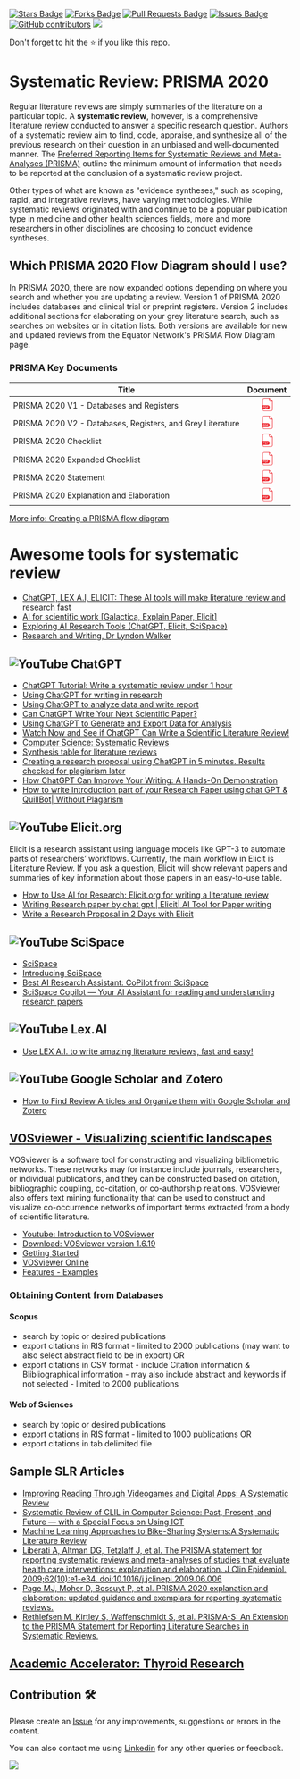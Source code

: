 <a href="https://github.com/drshahizan/research-material/stargazers"><img src="https://img.shields.io/github/stars/drshahizan/research-material" alt="Stars Badge"/></a>
<a href="https://github.com/drshahizan/research-material/network/members"><img src="https://img.shields.io/github/forks/drshahizan/research-material" alt="Forks Badge"/></a>
<a href="https://github.com/drshahizan/research-material/pulls"><img src="https://img.shields.io/github/issues-pr/drshahizan/research-material" alt="Pull Requests Badge"/></a>
<a href="https://github.com/drshahizan/research-material/issues"><img src="https://img.shields.io/github/issues/drshahizan/research-material" alt="Issues Badge"/></a>
<a href="https://github.com/drshahizan/research-material/graphs/contributors"><img alt="GitHub contributors" src="https://img.shields.io/github/contributors/drshahizan/research-material?color=2b9348"></a>
![](https://visitor-badge.glitch.me/badge?page_id=drshahizan/research-material)

Don't forget to hit the :star: if you like this repo.


# Systematic Review: PRISMA 2020
Regular literature reviews are simply summaries of the literature on a particular topic. A **systematic review**, however, is a comprehensive literature review conducted to answer a specific research question. Authors of a systematic review aim to find, code, appraise, and synthesize all of the previous research on their question in an unbiased and well-documented manner. The [Preferred Reporting Items for Systematic Reviews and Meta-Analyses (PRISMA)](https://www.prisma-statement.org/) outline the minimum amount of information that needs to be reported at the conclusion of a systematic review project. 

Other types of what are known as "evidence syntheses," such as scoping, rapid, and integrative reviews, have varying methodologies. While systematic reviews originated with and continue to be a popular publication type in medicine and other health sciences fields, more and more researchers in other disciplines are choosing to conduct evidence syntheses. 

## Which PRISMA 2020 Flow Diagram should I use?
In PRISMA 2020, there are now expanded options depending on where you search and whether you are updating a review. Version 1 of PRISMA 2020 includes databases and clinical trial or preprint registers.  Version 2 includes additional sections for elaborating on your grey literature search, such as searches on websites or in citation lists.  Both versions are available for new and updated reviews from the Equator Network's PRISMA Flow Diagram page.

### PRISMA Key Documents
| Title | Document |
| ----- | :------: |
| PRISMA 2020 V1 - Databases and Registers	 |  <a href="https://guides.lib.unc.edu/ld.php?content_id=61167715" ><img src="https://github.com/drshahizan/courses/blob/main/ULRS1012/images/pdf64.png" width="24px" height="24px" ></a> |
| PRISMA 2020 V2 - Databases, Registers, and Grey Literature 	 |  <a href="https://guides.lib.unc.edu/ld.php?content_id=61167765" ><img src="https://github.com/drshahizan/courses/blob/main/ULRS1012/images/pdf64.png" width="24px" height="24px" ></a> |
| PRISMA 2020 Checklist |  <a href="http://dx.doi.org/10.1136/bmj.n71" ><img src="https://github.com/drshahizan/courses/blob/main/ULRS1012/images/pdf64.png" width="24px" height="24px" ></a> |
| PRISMA 2020 Expanded Checklist |  <a href="https://guides.lib.unc.edu/ld.php?content_id=61167653" ><img src="https://github.com/drshahizan/courses/blob/main/ULRS1012/images/pdf64.png" width="24px" height="24px" ></a> |
| PRISMA 2020 Statement | <a href="http://dx.doi.org/10.1136/bmj.n160" ><img src="https://github.com/drshahizan/courses/blob/main/ULRS1012/images/pdf64.png" width="24px" height="24px" ></a> |
| PRISMA 2020 Explanation and Elaboration | <a href="./PRISMA_2020_checklist.docx" ><img src="https://github.com/drshahizan/courses/blob/main/ULRS1012/images/pdf64.png" width="24px" height="24px" ></a> |

[More info: Creating a PRISMA flow diagram](https://guides.lib.unc.edu/prisma)

# Awesome tools for systematic review
- [ChatGPT, LEX A.I, ELICIT: These AI tools will make literature review and research fast](https://youtu.be/mAsI_yDUIZk)
- [AI for scientific work [Galactica, Explain Paper, Elicit]](https://youtu.be/v-E7xLi_-mk)
- [Exploring AI Research Tools (ChatGPT, Elicit, SciSpace)](https://youtu.be/Jz-mW3azUMw)
- [Research and Writing, Dr Lyndon Walker](https://youtube.com/playlist?list=PL4Brb3wh2n0w2ucHQmmSZtY8SuwBifzuw)

## <img src="https://cdn3.emoji.gg/emojis/YouTube.png" width="24px" height="24px" alt="YouTube"> ChatGPT 
- [ChatGPT Tutorial: Write a systematic review under 1 hour](https://youtu.be/RgzBIQfi1nI)
- [Using ChatGPT for writing in research](https://youtu.be/tEdM9e_ycFU)
- [Using ChatGPT to analyze data and write report](https://youtu.be/EI7Anh79oa0)
- [Can ChatGPT Write Your Next Scientific Paper?](https://youtu.be/wnGPt030IG4)
- [Using ChatGPT to Generate and Export Data for Analysis](https://youtu.be/kcehSSwGABE)
- [Watch Now and See if ChatGPT Can Write a Scientific Literature Review!](https://youtu.be/B9m-aV51Xdo)
- [Computer Science: Systematic Reviews](https://guides.library.unr.edu/c.php?g=51145&p=7853775#:~:text=A%20systematic%20review%2C%20however%2C%20is,unbiased%20and%20well%2Ddocumented%20manner.)
- [Synthesis table for literature reviews](https://youtu.be/WG6uKQjOhaU)
- [Creating a research proposal using ChatGPT in 5 minutes. Results checked for plagiarism later](https://youtu.be/dPIkvjFnTkw)
- [How ChatGPT Can Improve Your Writing: A Hands-On Demonstration](https://youtu.be/lSpT87IdFoE)
- [How to write Introduction part of your Research Paper using chat GPT & QuillBot| Without Plagarism](https://youtu.be/mAsI_yDUIZk)

## <img src="https://cdn3.emoji.gg/emojis/YouTube.png" width="24px" height="24px" alt="YouTube"> Elicit.org
Elicit is a research assistant using language models like GPT-3 to automate parts of researchers’ workflows. Currently, the main workflow in Elicit is Literature Review. If you ask a question, Elicit will show relevant papers and summaries of key information about those papers in an easy-to-use table.

- [How to Use AI for Research: Elicit.org for writing a literature review](https://youtu.be/Oy2myE76ZfY)
- [Writing Research paper by chat gpt | Elicit| AI Tool for Paper writing](https://youtu.be/mAsI_yDUIZk)
- [Write a Research Proposal in 2 Days with Elicit](https://youtu.be/YO9UiBWx6jw)

## <img src="https://cdn3.emoji.gg/emojis/YouTube.png" width="24px" height="24px" alt="YouTube"> SciSpace
- [SciSpace](https://typeset.io/)
- [Introducing SciSpace](https://youtu.be/-pnbXQufCro)
- [Best AI Research Assistant: CoPilot from SciSpace](https://youtu.be/GVh3p-8Pae8)
- [SciSpace Copilot — Your AI Assistant for reading and understanding research papers](https://www.youtube.com/live/3yqT-zREgjA?feature=share)

## <img src="https://cdn3.emoji.gg/emojis/YouTube.png" width="24px" height="24px" alt="YouTube"> Lex.AI 
- [Use LEX A.I. to write amazing literature reviews, fast and easy!](https://youtu.be/OVyvOuMojzQ)

## <img src="https://cdn3.emoji.gg/emojis/YouTube.png" width="24px" height="24px" alt="YouTube"> Google Scholar and Zotero
- [How to Find Review Articles and Organize them with Google Scholar and Zotero](https://youtu.be/4_9ltNgVkfE)

## [VOSviewer - Visualizing scientific landscapes](https://www.vosviewer.com/)
VOSviewer is a software tool for constructing and visualizing bibliometric networks. These networks may for instance include journals, researchers, or individual publications, and they can be constructed based on citation, bibliographic coupling, co-citation, or co-authorship relations. VOSviewer also offers text mining functionality that can be used to construct and visualize co-occurrence networks of important terms extracted from a body of scientific literature.
- [Youtube: Introduction to VOSviewer](https://youtu.be/9dTWkNRxUtw)
- [Download: VOSviewer version 1.6.19](https://www.vosviewer.com/download)
- [Getting Started](https://www.vosviewer.com/getting-started)
- [VOSviewer Online](https://app.vosviewer.com/)
- [Features - Examples](https://www.vosviewer.com/features/examples)

### Obtaining Content from Databases
#### Scopus
- search by topic or desired publications
- export citations in RIS format  - limited to 2000 publications  (may want to also select abstract field to be in export) OR
- export citations in CSV format - include Citation information & Blibliographical information - may also include abstract and keywords if not selected - limited to 2000 publications

#### Web of Sciences
- search by topic or desired publications
- export citations in RIS format  - limited to 1000 publications OR
- export citations in tab delimited file 

## Sample SLR Articles
- [Improving Reading Through Videogames and Digital Apps: A Systematic Review](./slr1.pdf)
- [Systematic Review of CLIL in Computer Science: Past, Present, and Future — with a Special Focus on Using ICT](./slr2.pdf)
- [Machine Learning Approaches to Bike-Sharing Systems:A Systematic Literature Review](./slr3.pdf)
- [Liberati A, Altman DG, Tetzlaff J, et al. The PRISMA statement for reporting systematic reviews and meta-analyses of studies that evaluate health care interventions: explanation and elaboration. J Clin Epidemiol. 2009;62(10):e1-e34. doi:10.1016/j.jclinepi.2009.06.006](https://pubmed.ncbi.nlm.nih.gov/19631507/)
- [Page MJ, Moher D, Bossuyt P, et al. PRISMA 2020 explanation and elaboration: updated guidance and exemplars for reporting systematic reviews.]( https://osf.io/preprints/metaarxiv/gwdhk/)
- [Rethlefsen M, Kirtley S, Waffenschmidt S, et al. PRISMA-S: An Extension to the PRISMA Statement for Reporting Literature Searches in Systematic Reviews.](https://osf.io/sfc38/)

## [Academic Accelerator: Thyroid Research](https://academic-accelerator.com/Impact-of-Journal/Thyroid-Research#:~:text=The%202022%2D2023%20Journal's%20Impact,is%20just%20updated%20in%202023.)


## Contribution 🛠️
Please create an [Issue](https://github.com/drshahizan/research-material/issues) for any improvements, suggestions or errors in the content.

You can also contact me using [Linkedin](https://www.linkedin.com/in/drshahizan/) for any other queries or feedback.

![](https://visitor-badge.glitch.me/badge?page_id=drshahizan)
